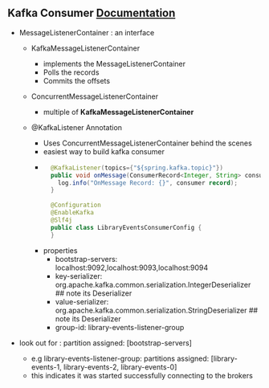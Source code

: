## Kafka Consumer [Documentation](https://docs.spring.io/spring-kafka/reference/html/#receiving-messages)
- MessageListenerContainer  :  an interface
  - KafkaMessageListenerContainer
    - implements the MessageListenerContainer
    - Polls the records
    - Commits the offsets
  - ConcurrentMessageListenerContainer
    - multiple of **KafkaMessageListenerContainer**

  - @KafkaListener Annotation
    - Uses ConcurrentMessageListenerContainer behind the scenes
    - easiest way to build kafka consumer
    - ```java
        @KafkaListener(topics={"${spring.kafka.topic}"})
        public void onMessage(ConsumerRecord<Integer, String> consumerRecord) {
          log.info("OnMessage Record: {}", consumer record);
        }
        
        @Configuration
        @EnableKafka
        @Slf4j
        public class LibraryEventsConsumerConfig {
        }
      ```
    - properties
      - bootstrap-servers: localhost:9092,localhost:9093,localhost:9094
      - key-serializer: org.apache.kafka.common.serialization.IntegerDeserializer  ## note its Deserializer
      - value-serializer: org.apache.kafka.common.serialization.StringDeserializer   ## note its Deserializer
      - group-id: library-events-listener-group


- look out for <group-id>: partition assigned: [bootstrap-servers]
  - e.g library-events-listener-group: partitions assigned: [library-events-1, library-events-2, library-events-0] 
  - this indicates it was started successfully connecting to the brokers